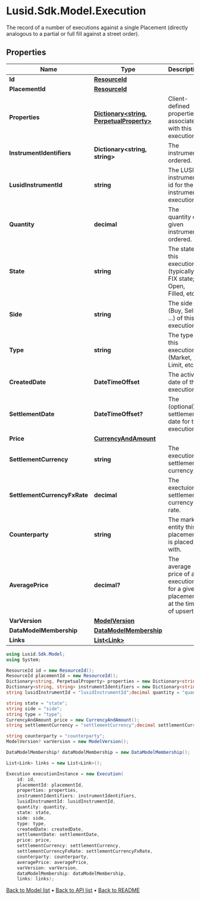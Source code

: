 # Lusid.Sdk.Model.Execution
The record of a number of executions against a single Placement (directly analogous to  a partial or full fill against a street order).

## Properties

Name | Type | Description | Notes
------------ | ------------- | ------------- | -------------
**Id** | [**ResourceId**](ResourceId.md) |  | 
**PlacementId** | [**ResourceId**](ResourceId.md) |  | 
**Properties** | [**Dictionary&lt;string, PerpetualProperty&gt;**](PerpetualProperty.md) | Client-defined properties associated with this execution. | [optional] 
**InstrumentIdentifiers** | **Dictionary&lt;string, string&gt;** | The instrument ordered. | 
**LusidInstrumentId** | **string** | The LUSID instrument id for the instrument execution. | 
**Quantity** | **decimal** | The quantity of given instrument ordered. | 
**State** | **string** | The state of this execution (typically a FIX state; Open, Filled, etc). | 
**Side** | **string** | The side (Buy, Sell, ...) of this execution. | 
**Type** | **string** | The type of this execution (Market, Limit, etc). | 
**CreatedDate** | **DateTimeOffset** | The active date of this execution. | 
**SettlementDate** | **DateTimeOffset?** | The (optional) settlement date for this execution | [optional] 
**Price** | [**CurrencyAndAmount**](CurrencyAndAmount.md) |  | 
**SettlementCurrency** | **string** | The execution&#39;s settlement currency. | 
**SettlementCurrencyFxRate** | **decimal** | The exectuion&#39;s settlement currency rate. | 
**Counterparty** | **string** | The market entity this placement is placed with. | 
**AveragePrice** | **decimal?** | The average price of all executions for a given placement at the time of upsert | [optional] 
**VarVersion** | [**ModelVersion**](ModelVersion.md) |  | [optional] 
**DataModelMembership** | [**DataModelMembership**](DataModelMembership.md) |  | [optional] 
**Links** | [**List&lt;Link&gt;**](Link.md) |  | [optional] 

```csharp
using Lusid.Sdk.Model;
using System;

ResourceId id = new ResourceId();
ResourceId placementId = new ResourceId();
Dictionary<string, PerpetualProperty> properties = new Dictionary<string, PerpetualProperty>();
Dictionary<string, string> instrumentIdentifiers = new Dictionary<string, string>();
string lusidInstrumentId = "lusidInstrumentId";decimal quantity = "quantity";

string state = "state";
string side = "side";
string type = "type";
CurrencyAndAmount price = new CurrencyAndAmount();
string settlementCurrency = "settlementCurrency";decimal settlementCurrencyFxRate = "settlementCurrencyFxRate";

string counterparty = "counterparty";
ModelVersion? varVersion = new ModelVersion();

DataModelMembership? dataModelMembership = new DataModelMembership();

List<Link> links = new List<Link>();

Execution executionInstance = new Execution(
    id: id,
    placementId: placementId,
    properties: properties,
    instrumentIdentifiers: instrumentIdentifiers,
    lusidInstrumentId: lusidInstrumentId,
    quantity: quantity,
    state: state,
    side: side,
    type: type,
    createdDate: createdDate,
    settlementDate: settlementDate,
    price: price,
    settlementCurrency: settlementCurrency,
    settlementCurrencyFxRate: settlementCurrencyFxRate,
    counterparty: counterparty,
    averagePrice: averagePrice,
    varVersion: varVersion,
    dataModelMembership: dataModelMembership,
    links: links);
```

[Back to Model list](../README.md#documentation-for-models) &#8226; [Back to API list](../README.md#documentation-for-api-endpoints) &#8226; [Back to README](../README.md)

